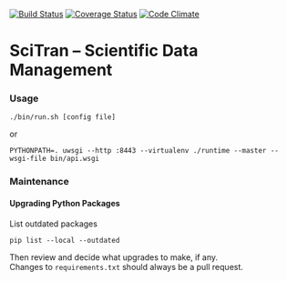 [![Build Status](https://travis-ci.org/scitran/core.svg?branch=master)](https://travis-ci.org/scitran/core)
[![Coverage Status](https://coveralls.io/repos/github/scitran/core/badge.svg?branch=master)](https://coveralls.io/github/scitran/core?branch=master)
[![Code Climate](https://codeclimate.com/github/scitran/core/badges/gpa.svg)](https://codeclimate.com/github/scitran/core)

# SciTran – Scientific Data Management


### Usage
```
./bin/run.sh [config file]
```
or
```
PYTHONPATH=. uwsgi --http :8443 --virtualenv ./runtime --master --wsgi-file bin/api.wsgi
```


### Maintenance

#### Upgrading Python Packages

List outdated packages
```
pip list --local --outdated
```

Then review and decide what upgrades to make, if any.<br>
Changes to `requirements.txt` should always be a pull request.
